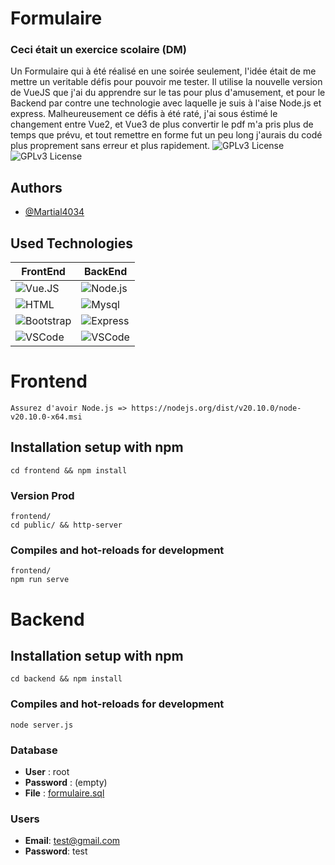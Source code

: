 
# Formulaire

### Ceci était un exercice scolaire (DM)

Un Formulaire qui à été réalisé en une soirée seulement, l'idée était de me mettre un veritable défis pour pouvoir me tester. Il utilise la nouvelle version de VueJS que j'ai du apprendre sur le tas pour plus d'amusement, et pour le Backend par contre une technologie avec laquelle je suis à l'aise Node.js et express. Malheureusement ce défis à été raté, j'ai sous éstimé le changement entre Vue2, et Vue3 de plus convertir le pdf m'a pris plus de temps que prévu, et tout remettre en forme fut un peu long j'aurais du codé plus proprement sans erreur et plus rapidement.
![GPLv3 License](https://img.shields.io/npm/v/npm.svg?logo=nodedotjs) ![GPLv3 License](https://img.shields.io/badge/logo-gitlab-blue?logo=gitlab)
## Authors

- [@Martial4034](https://gitlab.com/Martial4034)


## Used Technologies

| FrontEnd           | BackEnd                                                              |
| -----------------  | ------------------------------------------------------------------ |
|![Vue.JS](https://img.shields.io/badge/Vue.js-35495E?style=for-the-badge&logo=vuedotjs&logoColor=4FC08D)| ![Node.js](https://img.shields.io/badge/Node.js-43853D?style=for-the-badge&logo=node.js&logoColor=white) |
![HTML](https://img.shields.io/badge/HTML5-E34F26?style=for-the-badge&logo=html5&logoColor=white)| ![Mysql](https://img.shields.io/badge/Mysql-007acc?style=for-the-badge&labelColor=black&logo=mysql&logoColor=007acc) | 
![Bootstrap](https://img.shields.io/badge/Bootstrap-563D7C?style=for-the-badge&logo=bootstrap&logoColor=white)| ![Express](https://img.shields.io/badge/Express.js-404D59?style=for-the-badge)
![VSCode](https://img.shields.io/badge/Visual_Studio-0078d7?style=for-the-badge&logo=visual%20studio&logoColor=white)|![VSCode](https://img.shields.io/badge/Visual_Studio-0078d7?style=for-the-badge&logo=visual%20studio&logoColor=white) |

# Frontend
```
Assurez d'avoir Node.js => https://nodejs.org/dist/v20.10.0/node-v20.10.0-x64.msi
```

## Installation setup with npm 
```
cd frontend && npm install
```

### Version Prod 
```
frontend/
cd public/ && http-server
```

### Compiles and hot-reloads for development
```
frontend/
npm run serve
```
# Backend

## Installation setup with npm 
```
cd backend && npm install
```

### Compiles and hot-reloads for development
```
node server.js
```
### Database
- **User** : root
- **Password** : (empty)
- **File** : [formulaire.sql](\formulaire.sql)

### Users

- **Email**: <test@gmail.com>
- **Password**: test
